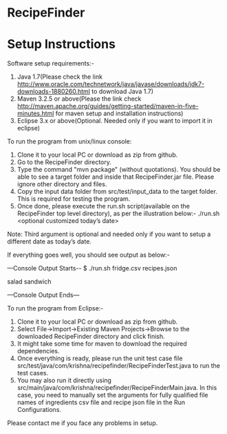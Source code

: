 # RecipeFinder

# Setup Instructions

Software setup requirements:-
1. Java 1.7(Please check the link http://www.oracle.com/technetwork/java/javase/downloads/jdk7-downloads-1880260.html
to download Java 1.7)
2. Maven 3.2.5 or above(Please the link check http://maven.apache.org/guides/getting-started/maven-in-five-minutes.html
for maven setup and installation instructions)
3. Eclipse 3.x or above(Optional. Needed only if you want to import it in eclipse)


To run the program from unix/linux console:
1. Clone it to your local PC or download as zip from github.
2. Go to the RecipeFinder directory.
3. Type the command "mvn package" (without quotations). You should be able to see a target folder and inside that
RecipeFinder.jar file. Please ignore other directory and files.
4. Copy the input data folder from src/test/input_data to the target folder. This is required for testing the program.
5. Once done, please execute the run.sh script(available on the RecipeFinder top level directory), as per the illustration below:-
./run.sh <ingredients csv file name> <recipe json file name> <optional customized today’s date>

Note: Third argument is optional and needed only if you want to setup a different date as today’s date.

If everything goes well, you should see output as below:-

—Console Output Starts--
$ ./run.sh fridge.csv recipes.json

salad sandwich

—Console Output Ends—



To run the program from Eclipse:-

 1. Clone it to your local PC or download as zip from github.
 2. Select File->Import->Existing Maven Projects->Browse to the downloaded RecipeFinder directory and click finish.
 3. It might take some time for maven to download the required dependencies.
 4. Once everything is ready, please run the unit test case file src/test/java/com/krishna/recipefinder/RecipeFinderTest.java to run the test cases.
 5. You may also run it directly using src/main/java/com/krishna/recipefinder/RecipeFinderMain.java. In this case, you need to manually set the arguments for fully qualified file names of ingredients csv file and recipe json file in the Run Configurations.


Please contact me if you face any problems in setup.

